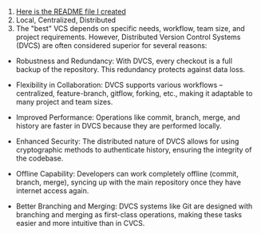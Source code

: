 1. [Here is the README file I created](../../README.MD)  
2. Local, Centralized, Distributed  
3. The "best" VCS depends on specific needs, workflow, team size, and project requirements. However, Distributed Version Control Systems (DVCS) are often considered superior for several reasons:

* Robustness and Redundancy: With DVCS, every checkout is a full backup of the repository. This redundancy protects against data loss.

* Flexibility in Collaboration: DVCS supports various workflows – centralized, feature-branch, gitflow, forking, etc., making it adaptable to many project and team sizes.

* Improved Performance: Operations like commit, branch, merge, and history are faster in DVCS because they are performed locally.

* Enhanced Security: The distributed nature of DVCS allows for using cryptographic methods to authenticate history, ensuring the integrity of the codebase.

* Offline Capability: Developers can work completely offline (commit, branch, merge), syncing up with the main repository once they have internet access again.

* Better Branching and Merging: DVCS systems like Git are designed with branching and merging as first-class operations, making these tasks easier and more intuitive than in CVCS.


